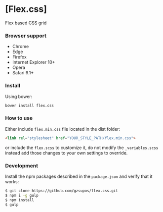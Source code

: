 # [Flex.css]

Flex based CSS grid

### Browser support
* Chrome
* Edge
* Firefox
* Internet Explorer 10+
* Opera
* Safari 9.1+

### Install
Using bower:
```sh
bower install flex.css
```

### How to use
Either include `flex.min.css` file located in the dist folder:

```html
<link rel="stylesheet" href="YOUR_STYLE_PATH/flex.min.css">
```

or include the `flex.scss` to customize it, do not modify the `_variables.scss` instead add those changes to your own settings to override.

### Development
Install the npm packages described in the `package.json` and verify that it works:

```sh
$ git clone https://github.com/gzsupos/flex.css.git
$ npm i -g gulp
$ npm install
$ gulp
```
